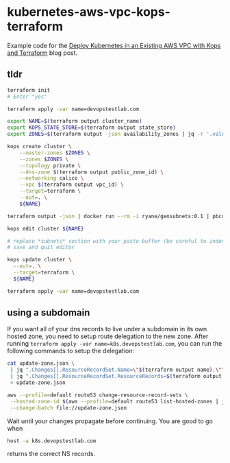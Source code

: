 # kubernetes-aws-vpc-kops-terraform

Example code for
the
[Deploy Kubernetes in an Existing AWS VPC with Kops and Terraform](https://ryaneschinger.com/blog/kubernetes-aws-vpc-kops-terraform/) blog
post.

## tldr

```bash
terraform init
# Enter "yes"

terraform apply -var name=devopstestlab.com

export NAME=$(terraform output cluster_name)
export KOPS_STATE_STORE=$(terraform output state_store)
export ZONES=$(terraform output -json availability_zones | jq -r '.value|join(",")')

kops create cluster \
    --master-zones $ZONES \
    --zones $ZONES \
    --topology private \
    --dns-zone $(terraform output public_zone_id) \
    --networking calico \
    --vpc $(terraform output vpc_id) \
    --target=terraform \
    --out=. \
    ${NAME}

terraform output -json | docker run --rm -i ryane/gensubnets:0.1 | pbcopy

kops edit cluster ${NAME}

# replace *subnets* section with your paste buffer (be careful to indent properly)
# save and quit editor

kops update cluster \
  --out=. \
  --target=terraform \
  ${NAME}

terraform apply -var name=devopstestlab.com
```

## using a subdomain

If you want all of your dns records to live under a subdomain in its own hosted
zone, you need to setup route delegation to the new zone. After running
`terraform apply -var name=k8s.devopstestlab.com`, you can run the following
commands to setup the delegation:

```bash
cat update-zone.json \
 | jq ".Changes[].ResourceRecordSet.Name=\"$(terraform output name).\"" \
 | jq ".Changes[].ResourceRecordSet.ResourceRecords=$(terraform output -json name_servers | jq '.value|[{"Value": .[]}]')" \
 > update-zone.json

aws --profile=default route53 change-resource-record-sets \
 --hosted-zone-id $(aws --profile=default route53 list-hosted-zones | jq -r '.HostedZones[] | select(.Name=="devopstestlab.com.") | .Id' | sed 's/\/hostedzone\///') \
 --change-batch file://update-zone.json
```

Wait until your changes propagate before continuing. You are good to go when

```bash
host -a k8s.devopstestlab.com
```

returns the correct NS records.

